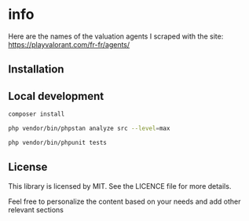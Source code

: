 # info

Here are the names of the valuation agents I scraped with the site: https://playvalorant.com/fr-fr/agents/

## Installation 


## Local development

```bash 
composer install 
```

```bash 
php vendor/bin/phpstan analyze src --level=max
```
```bash 
php vendor/bin/phpunit tests
```

## License

This library is licensed by MIT. See the LICENCE file for more details.

Feel free to personalize the content based on your needs and add other relevant sections